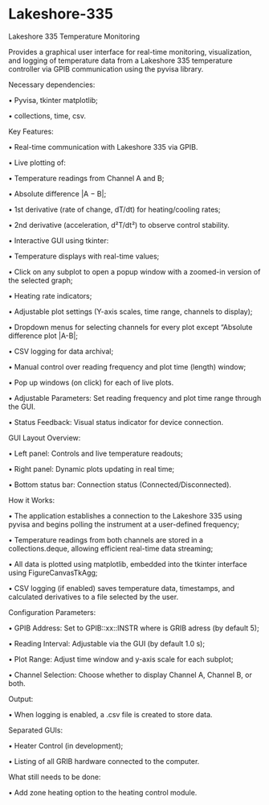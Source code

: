 # Lakeshore-335

Lakeshore 335 Temperature Monitoring 

Provides a graphical user interface for real-time monitoring, visualization, and logging of temperature data from a Lakeshore 335 temperature controller via GPIB communication using the pyvisa library.

Necessary dependencies: 

•	Pyvisa, tkinter matplotlib;

•	collections, time, csv.

Key Features:

•	 Real-time communication with Lakeshore 335 via GPIB.

•	 Live plotting of:

•	Temperature readings from Channel A and B;

•	Absolute difference |A − B|;

•	1st derivative (rate of change, dT/dt) for heating/cooling rates;

•	2nd derivative (acceleration, d²T/dt²) to observe control stability.

•	Interactive GUI using tkinter:

•	Temperature displays with real-time values;

•	Click on any subplot to open a popup window with a zoomed-in version of the selected graph;

•	Heating rate indicators;

•	Adjustable plot settings (Y-axis scales, time range, channels to display);

•	Dropdown menus for selecting channels for every plot except “Absolute difference plot |A-B|;

•	CSV logging for data archival;

•	Manual control over reading frequency and plot time (length) window;

•		Pop up windows (on click) for each of live plots.

•	Adjustable Parameters: Set reading frequency and plot time range through the GUI.

•	Status Feedback: Visual status indicator for device connection.

GUI Layout Overview:

•	Left panel: Controls and live temperature readouts;

•	Right panel: Dynamic plots updating in real time;

•	Bottom status bar: Connection status (Connected/Disconnected).


How it Works:

•	The application establishes a connection to the Lakeshore 335 using pyvisa and begins polling the instrument at a user-defined frequency;

•	Temperature readings from both channels are stored in a collections.deque, allowing efficient real-time data streaming;

•	All data is plotted using matplotlib, embedded into the tkinter interface using FigureCanvasTkAgg;

•	CSV logging (if enabled) saves temperature data, timestamps, and calculated derivatives to a file selected by the user.

Configuration Parameters:

•	GPIB Address: Set to GPIB::xx::INSTR where is GRIB adress (by default 5);

•	Reading Interval: Adjustable via the GUI (by default  1.0 s);

•	Plot Range: Adjust time window and y-axis scale for each subplot;

•	Channel Selection: Choose whether to display Channel A, Channel B, or both.

Output:

•	When logging is enabled, a .csv file is created to store data.

Separated GUIs:

•	Heater Control (in development);

•	Listing of all GRIB hardware connected to the computer.

What still needs to be done:

•	Add zone heating option to the heating control module.





